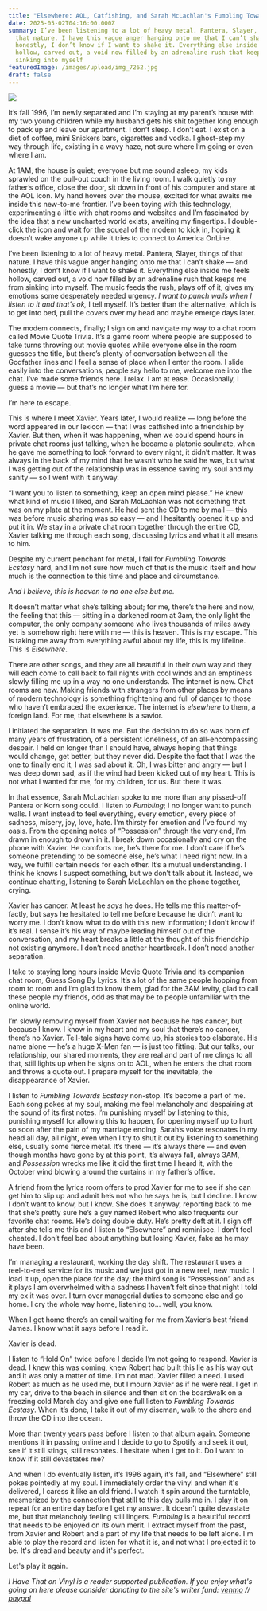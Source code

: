 ```yaml
---
title: "Elsewhere: AOL, Catfishing, and Sarah McLachlan's Fumbling Towards Ecstasy "
date: 2025-05-02T04:16:00.000Z
summary: I’ve been listening to a lot of heavy metal. Pantera, Slayer, things of
  that nature. I have this vague anger hanging onto me that I can’t shake — and
  honestly, I don’t know if I want to shake it. Everything else inside me feels
  hollow, carved out, a void now filled by an adrenaline rush that keeps me from
  sinking into myself
featuredImage: /images/upload/img_7262.jpg
draft: false
---
```

![](/images/upload/img_7262.jpg)



It’s fall 1996, I’m newly separated and I’m staying at my parent’s house with my two young children while my husband gets his shit together long enough to pack up and leave our apartment. I don’t sleep. I don’t eat. I exist on a diet of coffee, mini Snickers bars, cigarettes and vodka. I ghost-step my way through life, existing in a wavy haze, not sure where I’m going or even where I am.

At 1AM, the house is quiet; everyone but me sound asleep, my kids sprawled on the pull-out couch in the living room. I walk quietly to my father’s office, close the door, sit down in front of his computer and stare at the AOL icon. My hand hovers over the mouse, excited for what awaits me inside this new-to-me frontier. I’ve been toying with this technology, experimenting a little with chat rooms and websites and I’m fascinated by the idea that a new uncharted world exists, awaiting my fingertips. I double-click the icon and wait for the squeal of the modem to kick in, hoping it doesn’t wake anyone up while it tries to connect to America OnLine.

I’ve been listening to a lot of heavy metal. Pantera, Slayer, things of that nature. I have this vague anger hanging onto me that I can’t shake — and honestly, I don’t know if I want to shake it. Everything else inside me feels hollow, carved out, a void now filled by an adrenaline rush that keeps me from sinking into myself. The music feeds the rush, plays off of it, gives my emotions some desperately needed urgency. *I want to punch walls when I listen to it and that’s ok,* I tell myself. It’s better than the alternative, which is to get into bed, pull the covers over my head and maybe emerge days later.

The modem connects, finally; I sign on and navigate my way to a chat room called Movie Quote Trivia. It’s a game room where people are supposed to take turns throwing out movie quotes while everyone else in the room guesses the title, but there’s plenty of conversation between all the Godfather lines and I feel a sense of place when I enter the room. I slide easily into the conversations, people say hello to me, welcome me into the chat. I’ve made some friends here. I relax. I am at ease. Occasionally, I guess a movie — but that’s no longer what I’m here for.

I’m here to escape.

This is where I meet Xavier. Years later, I would realize — long before the word appeared in our lexicon — that I was catfished into a friendship by Xavier. But then, when it was happening, when we could spend hours in private chat rooms just talking, when he became a platonic soulmate, when he gave me something to look forward to every night, it didn’t matter. It was always in the back of my mind that he wasn’t who he said he was, but what I was getting out of the relationship was in essence saving my soul and my sanity — so I went with it anyway.

“I want you to listen to something, keep an open mind please.” He knew what kind of music I liked, and Sarah McLachlan was not something that was on my plate at the moment. He had sent the CD to me by mail — this was before music sharing was so easy — and I hesitantly opened it up and put it in. We stay in a private chat room together through the entire CD, Xavier talking me through each song, discussing lyrics and what it all means to him.

Despite my current penchant for metal, I fall for *Fumbling Towards Ecstasy* hard, and I’m not sure how much of that is the music itself and how much is the connection to this time and place and circumstance.

*And I believe, this is heaven to no one else but me.*

It doesn’t matter what she’s talking about; for me, there’s the here and now, the feeling that this — sitting in a darkened room at 3am, the only light the computer, the only company someone who lives thousands of miles away yet is somehow right here with me — this is heaven. This is my escape. This is taking me away from everything awful about my life, this is my lifeline. This is *Elsewhere*.

There are other songs, and they are all beautiful in their own way and they will each come to call back to fall nights with cool winds and an emptiness slowly filling me up in a way no one understands. The internet is new. Chat rooms are new. Making friends with strangers from other places by means of modern technology is something frightening and full of danger to those who haven’t embraced the experience. The internet is *elsewhere* to them, a foreign land. For me, that elsewhere is a savior.

I initiated the separation. It was me. But the decision to do so was born of many years of frustration, of a persistent loneliness, of an all-encompassing despair. I held on longer than I should have, always hoping that things would change, get better, but they never did. Despite the fact that I was the one to finally end it, I was sad about it. Oh, I was bitter and angry — but I was deep down sad, as if the wind had been kicked out of my heart. This is not what I wanted for me, for my children, for us. But there it was.

In that essence, Sarah McLachlan spoke to me more than any pissed-off Pantera or Korn song could. I listen to *Fumbling*; I no longer want to punch walls. I want instead to feel everything, every emotion, every piece of sadness, misery, joy, love, hate. I‘m thirsty for emotion and I’ve found my oasis. From the opening notes of “Possession” through the very end, I’m drawn in enough to drown in it. I break down occasionally and cry on the phone with Xavier. He comforts me, he’s there for me. I don’t care if he’s someone pretending to be someone else, he’s what I need right now. In a way, we fulfill certain needs for each other. It’s a mutual understanding. I think he knows I suspect something, but we don’t talk about it. Instead, we continue chatting, listening to Sarah McLachlan on the phone together, crying.

Xavier has cancer. At least he *says* he does. He tells me this matter-of-factly, but says he hesitated to tell me before because he didn’t want to worry me. I don’t know what to do with this new information; I don’t know if it’s real. I sense it’s his way of maybe leading himself out of the conversation, and my heart breaks a little at the thought of this friendship not existing anymore. I don’t need another heartbreak. I don’t need another separation.

I take to staying long hours inside Movie Quote Trivia and its companion chat room, Guess Song By Lyrics. It’s a lot of the same people hopping from room to room and I’m glad to know them, glad for the 3AM levity, glad to call these people my friends, odd as that may be to people unfamiliar with the online world.

I’m slowly removing myself from Xavier not because he has cancer, but because I know. I know in my heart and my soul that there’s no cancer, there’s no Xavier. Tell-tale signs have come up, his stories too elaborate. His name alone — he’s a huge X-Men fan — is just too fitting. But our talks, our relationship, our shared moments, they are real and part of me clings to all that, still lights up when he signs on to AOL, when he enters the chat room and throws a quote out. I prepare myself for the inevitable, the disappearance of Xavier.

I listen to *Fumbling Towards Ecstasy* non-stop. It’s become a part of me. Each song pokes at my soul, making me feel melancholy and despairing at the sound of its first notes. I’m punishing myself by listening to this, punishing myself for allowing this to happen, for opening myself up to hurt so soon after the pain of my marriage ending. Sarah’s voice resonates in my head all day, all night, even when I try to shut it out by listening to something else, usually some fierce metal. It’s there — it’s always there — and even though months have gone by at this point, it’s always fall, always 3AM, and *Possession* wrecks me like it did the first time I heard it, with the October wind blowing around the curtains in my father’s office.

A friend from the lyrics room offers to prod Xavier for me to see if she can get him to slip up and admit he’s not who he says he is, but I decline. I know. I don’t want to know, but I know. She does it anyway, reporting back to me that she’s pretty sure he’s a guy named Robert who also frequents our favorite chat rooms. He’s doing double duty. He’s pretty deft at it. I sign off after she tells me this and I listen to “Elsewhere” and reminisce. I don’t feel cheated. I don’t feel bad about anything but losing Xavier, fake as he may have been.

I’m managing a restaurant, working the day shift. The restaurant uses a reel-to-reel service for its music and we just got in a new reel, new music. I load it up, open the place for the day; the third song is “Possession” and as it plays I am overwhelmed with a sadness I haven’t felt since that night I told my ex it was over. I turn over managerial  duties to someone else and go home. I cry the whole way home, listening to… well, you know.

When I get home there’s an email waiting for me from Xavier’s best friend James. I know what it says before I read it.

Xavier is dead.

I listen to “Hold On” twice before I decide I’m not going to respond. Xavier is dead. I knew this was coming, knew Robert had built this lie as his way out and it was only a matter of time. I’m not mad. Xavier filled a need. I used Robert as much as he used me, but I mourn Xavier as if he were real. I get in my car, drive to the beach in silence and then sit on the boardwalk on a freezing cold March day and give one full listen to *Fumbling Towards Ecstasy*. When it’s done, I take it out of my discman, walk to the shore and throw the CD into the ocean.

More than twenty years pass before I listen to that album again. Someone mentions it in passing online and I decide to go to Spotify and seek it out, see if it still stings, still resonates. I hesitate when I get to it. Do I want to know if it still devastates me? 

And when I do eventually listen, it’s 1996 again, it’s fall, and “Elsewhere” still pokes pointedly at my soul. I immediately order the vinyl and when it's delivered, I caress it like an old friend.  I watch it spin around the turntable, mesmerized by the connection that still to this day pulls me in. I play it on repeat for an entire day before I get my answer. It doesn't quite devastate me, but that melancholy feeling still lingers. *Fumbling* is a beautiful record that needs to be enjoyed on its own merit. I extract myself from the past, from Xavier and Robert and a part of my life that needs to be left alone. I'm able to play the record and listen for what it is, and not what I projected it to be. It's dread and beauty and it's perfect. 

Let's play it again.

*I Have That on Vinyl is a reader supported publication. If you enjoy what's going on here please consider donating to the site's writer fund: [venmo](https://account.venmo.com/u/Michele-Catalano2659) // [paypal](https://www.paypal.com/paypalme/goingitaloneny?country.x=US&locale.x=en_US)*
